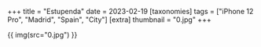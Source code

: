 +++
title = "Estupenda"
date = 2023-02-19
[taxonomies]
tags = ["iPhone 12 Pro", "Madrid", "Spain", "City"]
[extra]
thumbnail = "0.jpg"
+++

{{ img(src="0.jpg") }}
